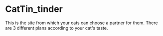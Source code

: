 # CatTin_tinder
This is the site from which your cats can choose a partner for them. There are 3 different plans according to your cat's taste.
